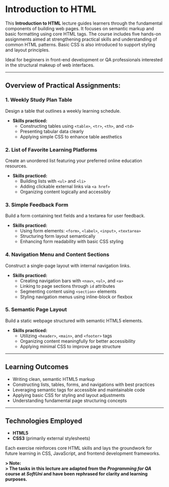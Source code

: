 # Introduction to HTML

This **Introduction to HTML** lecture guides learners through the fundamental components of building web pages. It focuses on semantic markup and basic formatting using core HTML tags. The course includes five hands-on assignments aimed at strengthening practical skills and understanding of common HTML patterns. Basic CSS is also introduced to support styling and layout principles.

Ideal for beginners in front-end development or QA professionals interested in the structural makeup of web interfaces.

---

## Overview of Practical Assignments:

### 1. Weekly Study Plan Table

Design a table that outlines a weekly learning schedule.  
- **Skills practiced:**  
  - Constructing tables using `<table>`, `<tr>`, `<th>`, and `<td>`  
  - Presenting tabular data clearly  
  - Applying simple CSS to enhance table aesthetics

### 2. List of Favorite Learning Platforms

Create an unordered list featuring your preferred online education resources.  
- **Skills practiced:**  
  - Building lists with `<ul>` and `<li>`  
  - Adding clickable external links via `<a href>`  
  - Organizing content logically and accessibly

### 3. Simple Feedback Form

Build a form containing text fields and a textarea for user feedback.  
- **Skills practiced:**  
  - Using form elements: `<form>`, `<label>`, `<input>`, `<textarea>`  
  - Structuring form layout semantically  
  - Enhancing form readability with basic CSS styling

### 4. Navigation Menu and Content Sections

Construct a single-page layout with internal navigation links.  
- **Skills practiced:**  
  - Creating navigation bars with `<nav>`, `<ul>`, and `<a>`  
  - Linking to page sections through `id` attributes  
  - Segmenting content using `<section>` elements  
  - Styling navigation menus using inline-block or flexbox

### 5. Semantic Page Layout

Build a static webpage structured with semantic HTML5 elements.  
- **Skills practiced:**  
  - Utilizing `<header>`, `<main>`, and `<footer>` tags  
  - Organizing content meaningfully for better accessibility  
  - Applying minimal CSS to improve page structure

---

## Learning Outcomes

- Writing clean, semantic HTML5 markup  
- Constructing lists, tables, forms, and navigations with best practices  
- Leveraging semantic tags for accessible and maintainable code  
- Applying basic CSS for styling and layout adjustments  
- Understanding fundamental page structuring concepts

---

## Technologies Employed

- **HTML5**  
- **CSS3** (primarily external stylesheets)

Each exercise reinforces core HTML skills and lays the groundwork for future learning in CSS, JavaScript, and frontend development frameworks.

**> Note:**  
**> The tasks in this lecture are adapted from the _Programming for QA_ course at _SoftUni_ and have been rephrased for clarity and learning purposes.**
